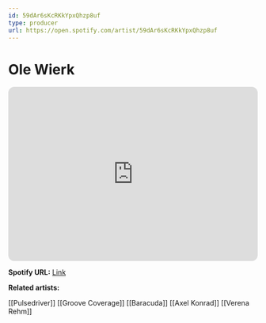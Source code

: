 ```yaml
---
id: 59dAr6sKcRKkYpxQhzp8uf
type: producer
url: https://open.spotify.com/artist/59dAr6sKcRKkYpxQhzp8uf
---
```

# Ole Wierk

<iframe style="border-radius:12px" src="https://open.spotify.com/embed/artist/59dAr6sKcRKkYpxQhzp8uf" width="100%" height="352" frameBorder="0" allowfullscreen="" allow="autoplay; clipboard-write; encrypted-media; fullscreen; picture-in-picture" loading="lazy"></iframe>

**Spotify URL:** [Link](https://open.spotify.com/artist/59dAr6sKcRKkYpxQhzp8uf)

**Related artists:**

[[Pulsedriver]]
[[Groove Coverage]]
[[Baracuda]]
[[Axel Konrad]]
[[Verena Rehm]]
